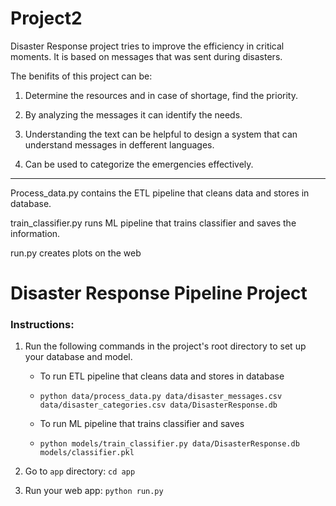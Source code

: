 # Project2
Disaster Response project tries to improve the efficiency in critical moments. It is based on messages that was sent during disasters.

The benifits of this project can be:

1) Determine the resources and in case of shortage, find the priority.

2) By analyzing the messages it can identify the needs.

3) Understanding the text can be helpful to design a system that can understand messages in defferent languages.

4) Can be used to categorize the emergencies effectively.
************************************************************************************

Process_data.py contains the ETL pipeline that cleans data and stores in database.

train_classifier.py runs ML pipeline that trains classifier and saves the information.

run.py creates plots on the web

# Disaster Response Pipeline Project

### Instructions:

1. Run the following commands in the project's root directory to set up your database and model.

    - To run ETL pipeline that cleans data and stores in database
    - 
        `python data/process_data.py data/disaster_messages.csv data/disaster_categories.csv data/DisasterResponse.db`
      
    - To run ML pipeline that trains classifier and saves
    - 
        `python models/train_classifier.py data/DisasterResponse.db models/classifier.pkl`

2. Go to `app` directory: `cd app`

3. Run your web app: `python run.py`

